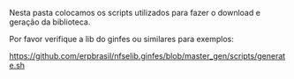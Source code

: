 Nesta pasta colocamos os scripts utilizados para fazer o download e geração da biblioteca.

Por favor verifique a lib do ginfes ou similares para exemplos:

https://github.com/erpbrasil/nfselib.ginfes/blob/master_gen/scripts/generate.sh
